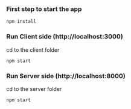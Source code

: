 ### First step to start the app
```
npm install
```

### Run Client side (http://localhost:3000)

cd to the client folder

```
npm start
```

### Run Server side (http://localhost:8000)

cd to the server folder

```
npm start
```
